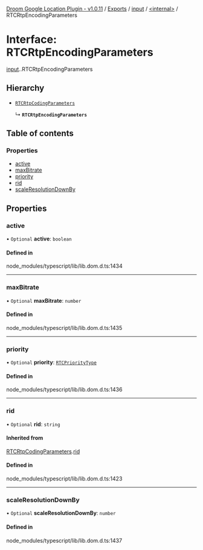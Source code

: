 [Droom Google Location Plugin - v1.0.11](../README.md) / [Exports](../modules.md) / [input](../modules/input.md) / [<internal\>](../modules/input._internal_.md) / RTCRtpEncodingParameters

# Interface: RTCRtpEncodingParameters

[input](../modules/input.md).[<internal>](../modules/input._internal_.md).RTCRtpEncodingParameters

## Hierarchy

- [`RTCRtpCodingParameters`](input._internal_.RTCRtpCodingParameters.md)

  ↳ **`RTCRtpEncodingParameters`**

## Table of contents

### Properties

- [active](input._internal_.RTCRtpEncodingParameters.md#active)
- [maxBitrate](input._internal_.RTCRtpEncodingParameters.md#maxbitrate)
- [priority](input._internal_.RTCRtpEncodingParameters.md#priority)
- [rid](input._internal_.RTCRtpEncodingParameters.md#rid)
- [scaleResolutionDownBy](input._internal_.RTCRtpEncodingParameters.md#scaleresolutiondownby)

## Properties

### active

• `Optional` **active**: `boolean`

#### Defined in

node_modules/typescript/lib/lib.dom.d.ts:1434

___

### maxBitrate

• `Optional` **maxBitrate**: `number`

#### Defined in

node_modules/typescript/lib/lib.dom.d.ts:1435

___

### priority

• `Optional` **priority**: [`RTCPriorityType`](../modules/input._internal_.md#rtcprioritytype)

#### Defined in

node_modules/typescript/lib/lib.dom.d.ts:1436

___

### rid

• `Optional` **rid**: `string`

#### Inherited from

[RTCRtpCodingParameters](input._internal_.RTCRtpCodingParameters.md).[rid](input._internal_.RTCRtpCodingParameters.md#rid)

#### Defined in

node_modules/typescript/lib/lib.dom.d.ts:1423

___

### scaleResolutionDownBy

• `Optional` **scaleResolutionDownBy**: `number`

#### Defined in

node_modules/typescript/lib/lib.dom.d.ts:1437
